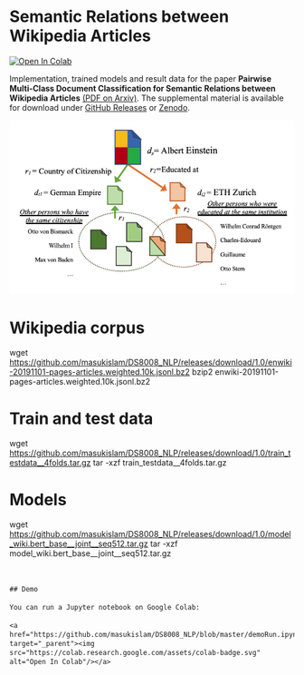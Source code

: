 # Semantic Relations between Wikipedia Articles

<a href="https://github.com/masukislam/DS8008_NLP/demoRun.ipynb" target="_parent"><img src="https://colab.research.google.com/assets/colab-badge.svg" alt="Open In Colab"/></a>


Implementation, trained models and result data for the paper **Pairwise Multi-Class Document Classification for Semantic Relations between Wikipedia Articles** [(PDF on Arxiv)](https://arxiv.org/abs/2003.09881). 
The supplemental material is available for download under [GitHub Releases](https://github.com/masukislam/DS8008_NLP/Releases) or [Zenodo](https://doi.org/10.5281/zenodo.3713183).

![Wikipedia Relations](https://github.com/masukislam/DS8008_NLP/raw/master/wikipedia_example.png)



# Wikipedia corpus
wget https://github.com/masukislam/DS8008_NLP/releases/download/1.0/enwiki-20191101-pages-articles.weighted.10k.jsonl.bz2
bzip2 enwiki-20191101-pages-articles.weighted.10k.jsonl.bz2

# Train and test data
wget https://github.com/masukislam/DS8008_NLP/releases/download/1.0/train_testdata__4folds.tar.gz
tar -xzf train_testdata__4folds.tar.gz

# Models
wget https://github.com/masukislam/DS8008_NLP/releases/download/1.0/model_wiki.bert_base__joint__seq512.tar.gz
tar -xzf model_wiki.bert_base__joint__seq512.tar.gz
```


## Demo

You can run a Jupyter notebook on Google Colab:

<a href="https://github.com/masukislam/DS8008_NLP/blob/master/demoRun.ipynb" target="_parent"><img src="https://colab.research.google.com/assets/colab-badge.svg" alt="Open In Colab"/></a>

